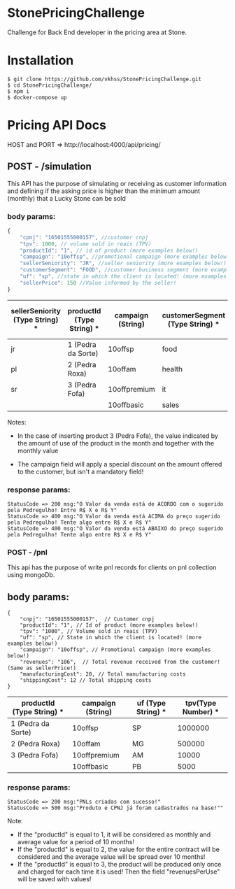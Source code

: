 # StonePricingChallenge

Challenge for Back End developer in the pricing area at Stone.

# Installation

```
$ git clone https://github.com/vkhss/StonePricingChallenge.git
$ cd StonePricingChallenge/
$ npm i
$ docker-compose up
```

# Pricing API Docs

HOST and PORT => http://localhost:4000/api/pricing/

## POST - /simulation

This API has the purpose of simulating or receiving as customer information and defining
if the asking price is higher than the minimum amount (monthly) that a Lucky Stone
can be sold

### body params:

~~~javascript
{
    "cpnj": "16501555000157", //customer cnpj
    "tpv": 1000, // volume sold in reais (TPV)
    "productId": "1", // id of product (more examples below!)
    "campaign": "10offsp", //promotional campaign (more examples below!)
    "sellerSeniority": "JR", //seller seniority (more examples below!)
    "customerSegment": "FOOD", //customer business segment (more examples below!)
    "uf": "sp", //state in which the client is located! (more examples below!)
    "sellerPrice": 150 //Value informed by the seller!
}
~~~

| sellerSeniority (Type String) * | productId (Type String) * | campaign (String) | customerSegment (Type String) *  | uf (Type String) * | tpv(Type Number) * | sellerPrice (Type Number) * |
|---------------------------------|---------------------------|-------------------|----------------------------------|--------------------|--------------------|-----------------------------|
| jr                              | 1 (Pedra da Sorte)        | 10offsp           | food                             | SP                 | 1000000            | 200                         |
| pl                              | 2 (Pedra Roxa)            | 10offam           | health                           | MG                 | 500000             | 150                         |
| sr                              | 3 (Pedra Fofa)            | 10offpremium      | it                               | AM                 | 10000              | 100                         |
|                                 |                           | 10offbasic        | sales                            | PB                 | 5000               | 80                          |                     |

Notes: 
- In the case of inserting product 3 (Pedra Fofa), the value indicated by the amount of use of the product in the month and together with the monthly value

- The campaign field will apply a special discount on the amount offered to the customer, but isn't a mandatory field!

### response params:
```
StatusCode => 200 msg:"O Valor da venda está de ACORDO com o sugerido pela Pedregulho! Entre R$ X e R$ Y"
StatusCode => 400 msg:"O Valor da venda está ACIMA do preço sugerido pela Pedregulho! Tente algo entre R$ X e R$ Y"
StatusCode => 400 msg:"O Valor da venda está ABAIXO do preço sugerido pela Pedregulho! Tente algo entre R$ X e R$ Y"

```

### POST - /pnl

This api  has the purpose of write pnl records for clients on pnl collection using mongoDb. 

## body params: 
```
{
    "cnpj": "16501555000157",  // Customer cnpj
    "productId": "1", // Id of product (more examples below!)
    "tpv": "1000", // Volume sold in reais (TPV)
    "uf": "sp", // State in which the client is located! (more examples below!)
    "campaign": "10offsp", // Promotional campaign (more examples below!)
    "revenues": "106",  // Total revenue received from the customer! (Same as sellerPrice!)
    "manufacturingCost": 20, // Total manufacturing costs
    "shippingCost": 12 // Total shipping costs
}
```

| productId (Type String) * | campaign (String) | uf (Type String) * | tpv(Type Number) * |
|---------------------------|-------------------|--------------------|--------------------|
| 1 (Pedra da Sorte)        | 10offsp           | SP                 | 1000000            |
| 2 (Pedra Roxa)            | 10offam           | MG                 | 500000             |
| 3 (Pedra Fofa)            | 10offpremium      | AM                 | 10000              |
|                           | 10offbasic        | PB                 | 5000               |

### response params:
```
StatusCode => 200 msg:"PNLs criadas com sucesso!"
StatusCode => 500 msg:"Produto e CPNJ já foram cadastrados na base!""

```

Note: 
- If the "productId" is equal to 1, it will be considered as monthly and average value for a period of 10 months!
- If the "productId" is equal to 2, the value for the entire contract will be considered and the average value will be spread over 10 months!
- If the "productId" is equal to 3, the product will be produced only once and charged for each time it is used! Then the field "revenuesPerUse" will be saved with values!










